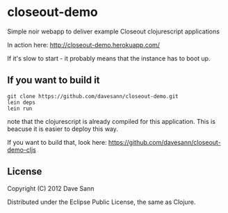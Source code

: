 # closeout-demo

Simple noir webapp to deliver example Closeout clojurescript applications

In action here: http://closeout-demo.herokuapp.com/

If it's slow to start - it probably means that the instance has to boot up.


## If you want to build it

```
git clone https://github.com/davesann/closeout-demo.git
lein deps
lein run
```

note that the clojurescript is already compiled for this application.
This is beacuse it is easier to deploy this way.

If you want to build that, look here: https://github.com/davesann/closeout-demo-cljs


## License

Copyright (C) 2012 Dave Sann

Distributed under the Eclipse Public License, the same as Clojure.


